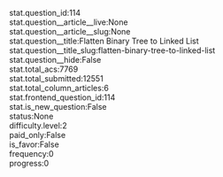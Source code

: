 stat.question_id:114  
stat.question__article__live:None  
stat.question__article__slug:None  
stat.question__title:Flatten Binary Tree to Linked List  
stat.question__title_slug:flatten-binary-tree-to-linked-list  
stat.question__hide:False  
stat.total_acs:7769  
stat.total_submitted:12551  
stat.total_column_articles:6  
stat.frontend_question_id:114  
stat.is_new_question:False  
status:None  
difficulty.level:2  
paid_only:False  
is_favor:False  
frequency:0  
progress:0  
